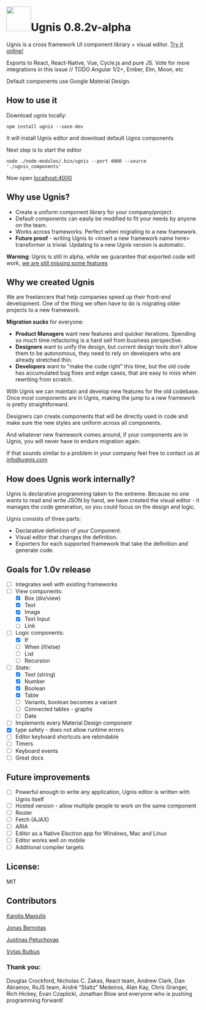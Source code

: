 # <img height="64" src="https://github.com/masiulis/ugnis/blob/dev/static_prod/images/logo_new256x256.png?raw=true" />Ugnis 0.8.2v-alpha

Ugnis is a cross framework UI component library + visual editor. [Try it online!](https://ugnis.com/editor)

Exports to React, React-Native, Vue, Cycle.js and pure JS. Vote for more integrations in this issue // TODO Angular 1/2+, Ember, Elm, Moon, etc

Default components use Google Material Design.

## How to use it

Download ugnis locally:

```
npm install ugnis --save-dev
```

It will install Ugnis editor and download default Ugnis components

Next step is to start the editor

```
node ./node-modules/.bin/ugnis --port 4000 --source './ugnis_components'
```

Now open [localhost:4000](http://localhost:4000)

## Why use Ugnis?

  - Create a uniform component library for your company/project.
  - Default components can easily be modified to fit your needs by anyone on the team.
  - Works across frameworks. Perfect when migrating to a new framework.
  - **Future proof** - writing Ugnis to \<insert a new framework name here\> transformer is trivial. Updating to a new Ugnis version is automatic.

**Warning**: Ugnis is still in alpha, while we guarantee that exported code will work, [we are still missing some features](https://github.com/UgnisSoftware/ugnis/#goals-for-10v-release)

## Why we created Ugnis

We are freelancers that help companies speed up their front-end development. One of the thing we often have to do is migrating older projects to a new framework.

**Migration sucks** for everyone:
  * **Product Managers** want new features and quicker iterations. Spending so much time refactoring is a hard sell from business perspective.
  * **Designers** want to unify the design, but current design tools don't allow them to be autonomous, they need to rely on developers who are already stretched thin.
  * **Developers** want to "make the code right" this time, but the old code has accumulated bug fixes and edge cases, that are easy to miss when rewriting from scratch.

With Ugnis we can maintain and develop new features for the old codebase. Once most components are in Ugnis, making the jump to a new framework is pretty straightforward.

Designers can create components that will be directly used in code and make sure the new styles are uniform across all components.

And whatever new framework comes around, if your components are in Ugnis, you will never have to endure migration again.

If that sounds similar to a problem in your company feel free to contact us at [info@ugnis.com](mailto:info@ugnis.com)

## How does Ugnis work internally?

Ugnis is declarative programming taken to the extreme. Because no one wants to read and write JSON by hand, we have created the visual editor - it manages the code generation, so you could focus on the design and logic.

Ugnis consists of three parts:

  - Declarative definition of your Component.
  - Visual editor that changes the definition.
  - Exporters for each supported framework that take the definition and generate code.

## Goals for 1.0v release

  - [ ] Integrates well with existing frameworks
  - [ ] View components:
    - [x] Box (div/view)
    - [x] Text
    - [x] Image
    - [x] Text Input
    - [ ] Link
  - [ ] Logic components:
    - [x] If
    - [ ] When (if/else)
    - [ ] List
    - [ ] Recursion
  - [ ] State:
    - [x] Text (string)
    - [x] Number
    - [x] Boolean
    - [x] Table
    - [ ] Variants, boolean becomes a variant
    - [ ] Connected tables - graphs
    - [ ] Date
  - [ ] Implements every Material Design component
  - [x] type safety - does not allow runtime errors
  - [ ] Editor keyboard shortcuts are rebindable
  - [ ] Timers
  - [ ] Keyboard events
  - [ ] Great docs

## Future improvements
  - [ ] Powerful enough to write any application, Ugnis editor is written with Ugnis itself
  - [ ] Hosted version - allow multiple people to work on the same component
  - [ ] Router
  - [ ] Fetch (AJAX)
  - [ ] ARIA
  - [ ] Editor as a Native Electron app for Windows, Mac and Linux
  - [ ] Editor works well on mobile
  - [ ] Additional compiler targets

## License:

MIT

## Contributors

[Karolis Masiulis](https://www.github.com/masiulis)

[Jonas Bernotas](https://github.com/Djonix)

[Justinas Petuchovas](https://github.com/jpetuchovas)

[Vytas Butkus](http://vytasbutkus.com/)

### Thank you:

Douglas Crockford, Nicholas C. Zakas, React team, Andrew Clark, Dan Abramov, RxJS team, André “Staltz” Medeiros, Alan Kay, Chris Granger, Rich Hickey, Evan Czaplicki, Jonathan Blow and everyone who is pushing programming forward!